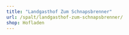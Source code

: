 ```yaml
---
title: "Landgasthof Zum Schnapsbrenner"
url: /spalt/landgasthof-zum-schnapsbrenner/
shop: Hofladen
---
```

